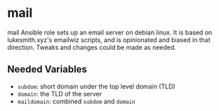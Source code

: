 # mail

mail Ansible role sets up an email server on debian linux. It is based on lukesmith.xyz's emailwiz scripts, and is opinionated and biased in that direction. Tweaks and changes could be made as needed.

## Needed Variables

* ```subdom```: short domain under the top level domain (TLD)
* ```domain```: the TLD of the server
* ```maildomain```: combined ```subdom``` and ```domain```
